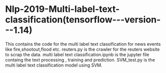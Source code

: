 # Nlp-2019-Multi-label-text-classification(tensorflow---version---1.14)
This contains the code for the multi label text classification for news events like fire,shootout,flood etc.
reuters.py is the crawler for the reuters website to scrap the data.
multi label text classification.ipynb is the jupyter file containg the text processing , training and prediction. 
SVM_test.py is the multi label text classification model using SVM. 

